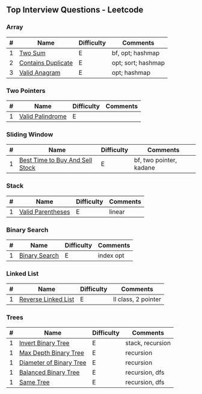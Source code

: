 ## Top Interview Questions - Leetcode

### Array

| # | Name | Difficulty | Comments |
|---|---|---|---|
| 1 | [Two Sum](leetcode/neetcode_150/two_sum.py) | E | bf, opt; hashmap |
| 2 | [Contains Duplicate](leetcode/neetcode_150/contains_duplicate.py) | E | opt; sort; hashmap |
| 3 | [Valid Anagram](leetcode/neetcode_150/valid_anagram.py) | E | opt; hashmap |

### Two Pointers
| # | Name | Difficulty | Comments |
|---|---|---|---|
| 1 | [Valid Palindrome](leetcode/neetcode_150/valid_palindrome.py) | E |  |


### Sliding Window
| # | Name | Difficulty | Comments |
|---|---|---|---|
| 1 | [Best Time to Buy And Sell Stock ](leetcode/neetcode_150/best_time_to_buy_and_sell_stock.py) | E | bf, two pointer, kadane |

### Stack
| # | Name | Difficulty | Comments |
|---|---|---|---|
| 1 | [Valid Parentheses](leetcode/neetcode_150/valid_parentheses.py) | E | linear |

### Binary Search
| # | Name | Difficulty | Comments |
|---|---|---|---|
| 1 | [Binary Search](leetcode/neetcode_150/binary_search.py) | E | index opt |

### Linked List
| # | Name | Difficulty | Comments |
|---|---|---|---|
| 1 | [Reverse Linked List](leetcode/neetcode_150/reverse_linked_list.py) | E | ll class, 2 pointer |

### Trees
| # | Name | Difficulty | Comments |
|---|---|---|---|
| 1 | [Invert Binary Tree](leetcode/neetcode_150/invert_binary_tree.py) | E | stack, recursion |
| 1 | [Max Depth Binary Tree](leetcode/neetcode_150/max_depth_binary_tree.py) | E | recursion |
| 1 | [Diameter of Binary Tree](leetcode/neetcode_150/diameter_of_binary_tree.py) | E | recursion |
| 1 | [Balanced Binary Tree](leetcode/neetcode_150/balanced_binary_tree.py) | E | recursion, dfs |
| 1 | [Same Tree](leetcode/neetcode_150/same_tree.py) | E | recursion, dfs |



